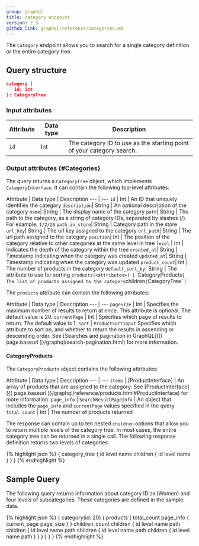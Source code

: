 ```yaml
---
group: graphql
title: category endpoint
version: 2.3
github_link: graphql/reference/categories.md
---
```


The `category` endpoint allows you to search for a single category definition or the entire category tree.

## Query structure

``` json
category (
   id: int
): CategoryTree
```

### Input attributes

Attribute | Data type | Description
--- | --- | ---
`id` | Int | The category ID to use as the starting point of your category search.

### Output attributes {#Categories}

The query returns a `CategoryTree` object, which implements `CategoryInterface`. It can contain the following top-level attributes:

Attribute | Data type | Description
--- | ---
`id` | Int | An ID that uniquely identifies the category
`description`| String | An optional description of the category
`name`| String | The display name of the category
`path`| String | The path to the category, as a string of category IDs, separated by slashes (/). For example, `1/2/20`
`path_in_store`| String | Category path in the store
`url_key`| String | The url key assigned to the category
`url_path`| String | The url path assigned to the category
`position`| Int | The position of the category relative to other categories at the same level in tree
`level` | Int | Indicates the depth of the category within the tree
`created_at`| String | Timestamp indicating when the category was created
`updated_at`| String | Timestamp indicating when the category was updated
`product_count`| Int | The number of products in the category
`default_sort_by`| String | The attribute to use for sorting
`products(<attributes>) | `CategoryProducts` | The list of products assigned to the category
`children` | `CategoryTree` |

The `products` attribute can contain the following attributes:

Attribute | Data type | Description
--- | ---
`pageSize` | Int | Specifies the maximum number of results to return at once. This attribute is optional. The default value is 20.
`currentPage` | Int |  Specifies which page of results to return. The default value is 1.
`sort` | `ProductSortInput` Specifies which attribute to sort on, and whether to return the results in ascending or descending order. See [Searches and pagination in GraphQL]({{ page.baseurl }}/graphql/search-pagination.html) for more information.

#### CategoryProducts

The `CategoryProducts` object contains the following attributes:

Attribute | Data type | Description
--- | ---
`items` | [ProductInterface] | An array of products that are assigned to the category. See [ProductInterface]({{ page.baseurl }}/graphql/reference/products.html#ProductInterface) for more information.
`page_info` | `SearchResultPageInfo` | An object that includes the `page_info` and `currentPage` values specified in the query
`total_count` | Int | The number of products returned


The response can contain up to ten nested `children` options that allow you to return multiple levels of the category tree. In most cases, the entire category tree can be returned in a single call. The following response definition returns two levels of categories:

{% highlight json %}
{
  category_tree {
    id
    level
    name
    children {
      id
      level
      name
    }
  }
}
{% endhighlight %}

## Sample Query

The following query returns information about category ID `20` (Women) and four levels of subcategories. These categories are defined in the sample data.

{% highlight json %}
{
  category(id: 20) {
    products {
      total_count
      page_info {
        current_page
        page_size
      }
    }
    children_count
    children {
        id
        level
        name
        path
        children {
          id
          level
          name
          path
          children {
            id
            level
            name
            path
            children {
              id
              level
              name
              path
            }
          }
        }
      }
  }
}
{% endhighlight %}
